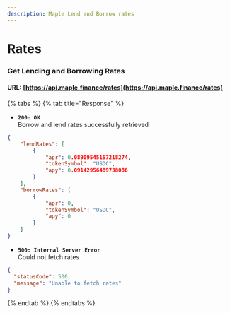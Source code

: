 ```yaml
---
description: Maple Lend and Borrow rates
---
```


# Rates

### Get Lending and Borrowing Rates

#### URL: [https://api.maple.finance/rates](https://api.maple.finance/rates)

{% tabs %}
{% tab title="Response" %}
* **`200: OK`**\
  Borrow and lend rates successfully retrieved

```json
{
    "lendRates": [
        {
            "apr": 0.08909545157218274,
            "tokenSymbol": "USDC",
            "apy": 0.09142956489738086
        }
    ],
    "borrowRates": [
        {
            "apr": 0,
            "tokenSymbol": "USDC",
            "apy": 0
        }
    ]
}
```

* **`500: Internal Server Error`**\
  Could not fetch rates

```json
{
  "statusCode": 500,
  "message": "Unable to fetch rates"
}
```
{% endtab %}
{% endtabs %}
